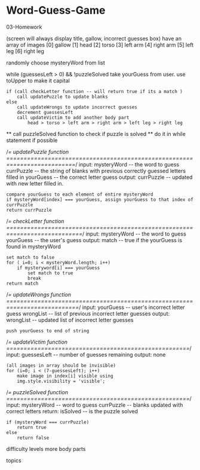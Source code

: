 # Word-Guess-Game
03-Homework


(screen will always display title, gallow, incorrect guesses box)
have an array of images 
    [0] gallow
    [1] head
    [2] torso
    [3] left arm
    [4] right arm
    [5] left leg
    [6] right leg

randomly choose mysteryWord from list

while (guessesLeft > 0) && !puzzleSolved
    take yourGuess from user.
        use toUpper to make it capital

    if (call checkLetter function -- will return true if its a match )
        call updatePuzzle to update blanks
    else 
        call updateWrongs to update incorrect guesses
        decrement guessesLeft
        call updateVictim to add another body part
            head > torso > left arm > right arm > left leg > right leg

**     call puzzleSolved function to check if puzzle is solved
    ** do it in while statement if possible







/*= updatePuzzle function ==========================================================================*/
    input: 
        mysteryWord -- the word to guess
        currPuzzle  -- the string of blanks with previous correctly guessed letters filled in
        yourGuess   -- the correct letter guess
    output:
        currPuzzle  -- updated with new letter filled in.

    compare yourGuess to each element of entire mysteryWord
    if mysteryWord[index] === yourGuess, assign yourGuess to that index of currPuzzle
    return currPuzzle

/*= checkLetter function ============================================================================*/
    input: 
        mysteryWord -- the word to guess
        yourGuess   -- the user's guess
    output:
        match       -- true if the yourGuess is found in mysteryWord

    set match to false
    for ( i=0; i < mysteryWord.length; i++)
        if mysteryword[i] === yourGuess
            set match to true
            break
    return match
        
/*= updateWrongs function ===========================================================================*/
    input: 
        yourGuess   -- user's incorrect letter guess
        wrongList   -- list of previous incorrect letter guesses
    output: 
        wrongList   -- updated list of incorrect letter guesses

    push yourGuess to end of string

/*= updateVictim function =====================================================*/
    input:
        guessesLeft -- number of guesses remaining
    output: 
        none

    (all images in array should be invisible)
    for (i=0; i < (7-guessesLeft); i++)
        make image in index[i] visible using 
        img.style.visibility = 'visible';

/*= puzzleSolved function =====================================================*/
    input: 
        mysteryWord -- word to guess
        currPuzzle  -- blanks updated with correct letters
    return:
        isSolved    -- is the puzzle solved

    if (mysteryWord === currPuzzle)
        return true
    else
        return false



difficulty levels
    more body parts


topics